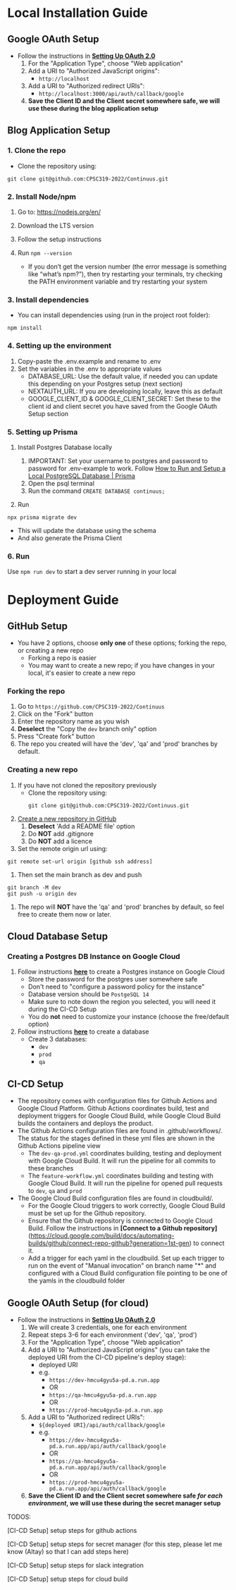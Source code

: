 # Local Installation Guide


## Google OAuth Setup 
- Follow the instructions in **[Setting Up OAuth 2.0](https://support.google.com/cloud/answer/6158849)**
  1. For the "Application Type", choose "Web application"
  2. Add a URI to "Authorized JavaScript origins":
       - `http://localhost`
  3. Add a URI to "Authorized redirect URIs":
       - `http://localhost:3000/api/auth/callback/google`
  4. **Save the Client ID and the Client secret somewhere safe, we will use these during the blog application setup** 

## Blog Application Setup
### 1. Clone the repo
- Clone the repository using:
```
git clone git@github.com:CPSC319-2022/Continuus.git
```

### 2. Install Node/npm
1. Go to: https://nodejs.org/en/ 

2. Download the LTS version

3. Follow the setup instructions

4. Run `npm --version`
   - If you don’t get the version number (the error message is something like “what’s npm?”), then try restarting your terminals, try checking the PATH environment variable and try restarting your system

### 3. Install dependencies
- You can install dependencies using (run in the project root folder):

```
npm install
```

### 4. Setting up the environment
1. Copy-paste the .env.example and rename to .env
2. Set the variables in the .env to appropriate values
    - DATABASE_URL: Use the default value, if needed you can update this depending on your Postgres setup (next section)
    - NEXTAUTH_URL: If you are developing locally, leave this as default
    - GOOGLE_CLIENT_ID & GOOGLE_CLIENT_SECRET: Set these to the client id and client secret you have saved from the Google OAuth Setup section

### 5. Setting up Prisma

1. Install Postgres Database locally
   1. IMPORTANT: Set your username to postgres and password to password for .env-example to work. Follow [How to Run and Setup a Local PostgreSQL Database | Prisma](https://www.prisma.io/dataguide/postgresql/setting-up-a-local-postgresql-database)
   2. Open the psql terminal
   3. Run the command `CREATE DATABASE continuus;`

2. Run 
```
npx prisma migrate dev
```
   - This will update the database using the schema
   - And also generate the Prisma Client

### 6. Run

Use `npm run dev` to start a dev server running in your local


# Deployment Guide

## GitHub Setup

- You have 2 options, choose **only one** of these options; forking the repo, or creating a new repo
  - Forking a repo is easier
  - You may want to create a new repo; if you have changes in your local, it's easier to create a new repo

### Forking the repo

1. Go to `https://github.com/CPSC319-2022/Continuus`
2. Click on the "Fork" button
3. Enter the repository name as you wish
4. **Deselect** the "Copy the `dev` branch only" option
5. Press "Create fork" button
6. The repo you created will have the 'dev', 'qa' and 'prod' branches by default.

### Creating a new repo

1. If you have not cloned the repository previously
   - Clone the repository using:
        ```
        git clone git@github.com:CPSC319-2022/Continuus.git
        ```
1. [Create a new repository in GitHub](https://github.com/new)
   1. **Deselect** 'Add a README file' option
   2. Do **NOT** add .gitignore
   3. Do **NOT** add a licence
2. Set the remote origin url using:
```
git remote set-url origin [github ssh address]
```
1. Then set the main branch as dev and push
```
git branch -M dev
git push -u origin dev
```
1. The repo will **NOT** have the 'qa' and 'prod' branches by default, so feel free to create them now or later.


## Cloud Database Setup

### Creating a Postgres DB Instance on Google Cloud

1. Follow instructions [**here**](https://cloud.google.com/sql/docs/postgres/create-instance#create-2nd-gen) to create a Postgres instance on Google Cloud
   - Store the password for the postgres user somewhere safe
   - Don't need to "configure a password policy for the instance"
   - Database version should be `PostgeSQL 14`
   - Make sure to note down the region you selected, you will need it during the CI-CD Setup
   - You do **not** need to customize your instance (choose the free/default option)
2. Follow instructions [**here**](https://cloud.google.com/sql/docs/postgres/create-manage-databases#create) to create a database
   - Create 3 databases:
     - `dev`
     - `prod`
     - `qa`




## CI-CD Setup
- The repository comes with configuration files for Github Actions and Google Cloud Platform. Github Actions coordinates build, test and deployment triggers for Google Cloud Build, while Google Cloud Build builds the containers and deploys the product.
- The Github Actions configuration files are found in .github/workflows/. The status for the stages defined in these yml files are shown in the Github Actions pipeline view
    - The `dev-qa-prod.yml` coordinates building, testing and deployment with Google Cloud Build. It will run the pipeline for all commits to these branches
    - The `feature-workflow.yml` coordinates building and testing with Google Cloud Build. It will run the pipeline for opened pull requests to `dev`, `qa` and `prod`
- The Google Cloud Build configuration files are found in cloudbuild/.
    - For the Google Cloud triggers to work correctly, Google Cloud Build must be set up for the Github repository.
    - Ensure that the Github repository is connected to Google Cloud Build. Follow the instructions in **[Connect to a Github repository]**(https://cloud.google.com/build/docs/automating-builds/github/connect-repo-github?generation=1st-gen) to connect it.
    - Add a trigger for each yaml in the cloudbuild. Set up each trigger to run on the event of "Manual invocation" on branch name "\*" and configured with a Cloud Build configuration file pointing to be one of the yamls in the cloudbuild folder

## Google OAuth Setup (for cloud)
- Follow the instructions in **[Setting Up OAuth 2.0](https://support.google.com/cloud/answer/6158849)**
  1. We will create 3 credentials, one for each environment
  2. Repeat steps 3-6 for each environment ('dev', 'qa', 'prod')
  3. For the "Application Type", choose "Web application"
  4. Add a URI to "Authorized JavaScript origins" (you can take the deployed URI from the CI-CD pipeline's deploy stage):
       - deployed URI
       - e.g. 
         - `https://dev-hmcu4gyu5a-pd.a.run.app`
         - OR
         - `https://qa-hmcu4gyu5a-pd.a.run.app`
         - OR
         - `https://prod-hmcu4gyu5a-pd.a.run.app`
  5. Add a URI to "Authorized redirect URIs":
       - `${deployed URI}/api/auth/callback/google`
       - e.g.
         - `https://dev-hmcu4gyu5a-pd.a.run.app/api/auth/callback/google`
         - OR
         - `https://qa-hmcu4gyu5a-pd.a.run.app/api/auth/callback/google`
         - OR
         - `https://prod-hmcu4gyu5a-pd.a.run.app/api/auth/callback/google`
  6. **Save the Client ID and the Client secret somewhere safe *for each environment*, we will use these during the secret manager setup**


TODOS:

[CI-CD Setup] setup steps for github actions

[CI-CD Setup] setup steps for secret manager (for this step, please let me know (Altay) so that I can add steps here)

[CI-CD Setup] setup steps for slack integration

[CI-CD Setup] setup steps for cloud build
